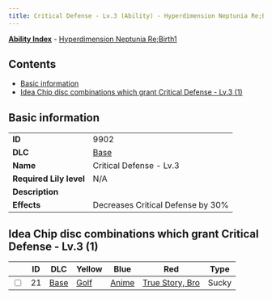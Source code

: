 ```yaml
---
title: Critical Defense - Lv.3 (Ability) - Hyperdimension Neptunia Re;Birth1
---
```


[**Ability Index**](/neptunia/rb1/ability/index.html) - [Hyperdimension Neptunia Re;Birth1](/neptunia/rb1)

## Contents

- [Basic information](#basic-information)
- [Idea Chip disc combinations which grant Critical Defense - Lv.3 (1)](#idea-chip-disc-combinations-which-grant-critical-defense-lv3-1)

## Basic information

|   |   |
| -- | -- |
| **ID** | 9902 |
| **DLC** | [Base](/neptunia/rb1/dlc/1-base.html) |
| **Name** | Critical Defense - Lv.3 |
| **Required Lily level** | N/A |
| **Description** |  |
| **Effects** | Decreases Critical Defense by 30% |


## Idea Chip disc combinations which grant Critical Defense - Lv.3 (1)

|    | ID | DLC | Yellow | Blue | Red | Type |
| -- | -- | --- | ------ | ---- | --- | ---- |
| <input type="checkbox" id="rb1-item-1-21" class="trackbox" /> | 21 | [Base](/neptunia/rb1/dlc/1-base.html) | [Golf](/neptunia/rb1/item/1-5017-golf.html) | [Anime](/neptunia/rb1/item/1-5085-anime.html) | [True Story, Bro](/neptunia/rb1/item/1-5161-true-story-bro.html) | Sucky |
